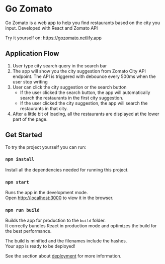 # Go Zomato

Go Zomato is a web app to help you find restaurants based on the city you input. Developed with React and Zomato API

Try it yourself on: https://gozomato.netlify.app

## Application Flow

1. User type city search query in the search bar
2. The app will show you the city suggestion from Zomato City API endpoint. The API is triggered with debounce every 500ms when the user stop writing
3. User can click the city suggestion or the search button
   * If the user clicked the search button, the app will automatically search the restaurants in the first city suggestion.
   * If the user clicked the city suggestion, the app will search the restaurants in that city.
4. After a little bit of loading, all the restaurants are displayed at the lower part of the page.

## Get Started

To try the project yourself you can run:

### `npm install`

Install all the dependencies needed for running this project.

### `npm start`

Runs the app in the development mode.<br />
Open [http://localhost:3000](http://localhost:3000) to view it in the browser.

### `npm run build`

Builds the app for production to the `build` folder.<br />
It correctly bundles React in production mode and optimizes the build for the best performance.

The build is minified and the filenames include the hashes.<br />
Your app is ready to be deployed!

See the section about [deployment](https://facebook.github.io/create-react-app/docs/deployment) for more information.
